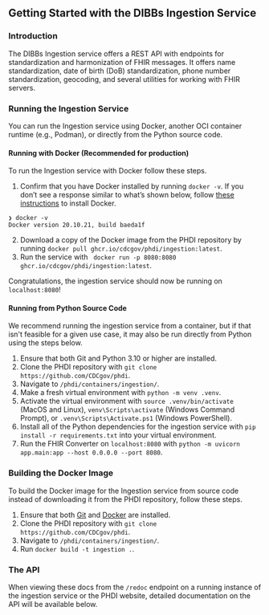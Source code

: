 ## Getting Started with the DIBBs Ingestion Service

### Introduction
The DIBBs Ingestion service offers a REST API with endpoints for standardization and harmonization of FHIR messages. It offers name standardization, date of birth (DoB) standardization, phone number standardization, geocoding, and several utilities for working with FHIR servers. 

### Running the Ingestion Service

You can run the Ingestion service using Docker, another OCI container runtime (e.g., Podman), or directly from the Python source code.

#### Running with Docker (Recommended for production)

To run the Ingestion service with Docker follow these steps.
1. Confirm that you have Docker installed by running `docker -v`. If you don’t see a response similar to what’s shown below, follow [these instructions](https://docs.docker.com/get-docker/) to install Docker.

```
❯ docker -v
Docker version 20.10.21, build baeda1f
``` 
2. Download a copy of the Docker image from the PHDI repository by running `docker pull ghcr.io/cdcgov/phdi/ingestion:latest`.
3. Run the service with ` docker run -p 8080:8080 ghcr.io/cdcgov/phdi/ingestion:latest`.

Congratulations, the ingestion service should now be running on `localhost:8080`!

#### Running from Python Source Code

We recommend running the ingestion service from a container, but if that isn't feasible for a given use case, it may also be run directly from Python using the steps below.

1. Ensure that both Git and Python 3.10 or higher are installed.
2. Clone the PHDI repository with `git clone https://github.com/CDCgov/phdi`.
3. Navigate to `/phdi/containers/ingestion/`.
4. Make a fresh virtual environment with `python -m venv .venv`.
5. Activate the virtual environment with `source .venv/bin/activate` (MacOS and Linux), `venv\Scripts\activate` (Windows Command Prompt), or `.venv\Scripts\Activate.ps1` (Windows PowerShell).
5. Install all of the Python dependencies for the ingestion service with `pip install -r requirements.txt` into your virtual environment.
6. Run the FHIR Converter on `localhost:8080` with `python -m uvicorn app.main:app --host 0.0.0.0 --port 8080`. 

### Building the Docker Image

To build the Docker image for the Ingestion service from source code instead of downloading it from the PHDI repository, follow these steps.
1. Ensure that both [Git](https://git-scm.com/book/en/v2/Getting-Started-Installing-Git) and [Docker](https://docs.docker.com/get-docker/) are installed.
2. Clone the PHDI repository with `git clone https://github.com/CDCgov/phdi`.
3. Navigate to `/phdi/containers/ingestion/`.
4. Run `docker build -t ingestion .`.

### The API 

When viewing these docs from the `/redoc` endpoint on a running instance of the ingestion service or the PHDI website, detailed documentation on the API will be available below. 
